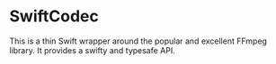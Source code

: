 # SwiftCodec
This is a thin Swift wrapper around the popular and excellent FFmpeg library.
It provides a swifty and typesafe API.
